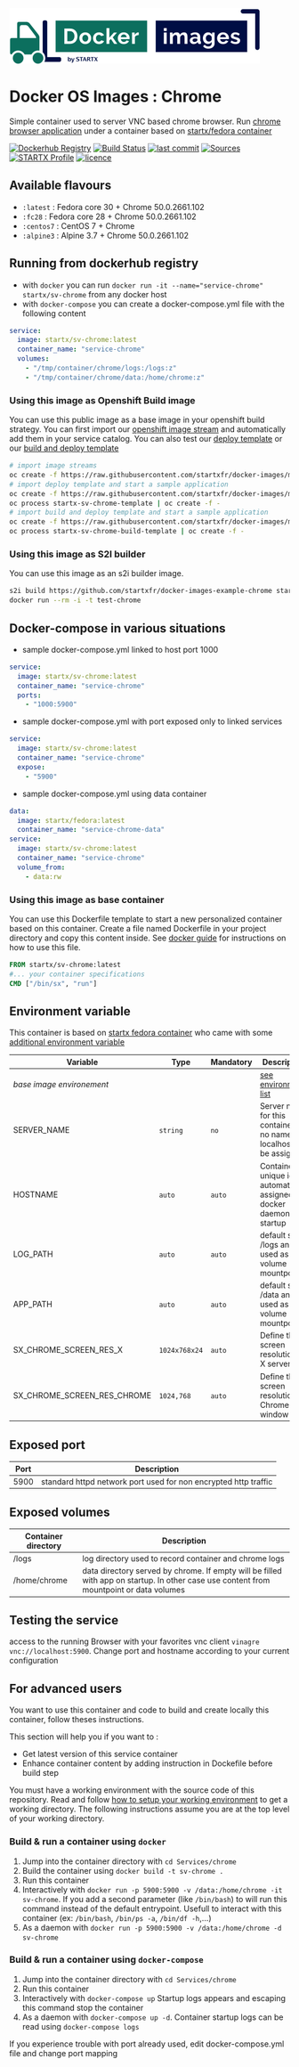 [![startxfr/docker-images](https://raw.githubusercontent.com/startxfr/docker-images/master/travis/logo-small.svg?sanitize=true)](https://github.com/startxfr/docker-images)

# Docker OS Images : Chrome

Simple container used to server VNC based chrome browser.
Run [chrome browser application](https://httpd.chrome.org/) under a container 
based on [startx/fedora container](https://hub.docker.com/r/startx/fedora)

[![Dockerhub Registry](https://img.shields.io/docker/build/startx/sv-chrome.svg)](https://hub.docker.com/r/startx/sv-chrome) [![Build Status](https://travis-ci.org/startxfr/docker-images.svg?branch=master)](https://travis-ci.org/startxfr/docker-images) [![last commit](https://img.shields.io/github/last-commit/startxfr/docker-images.svg)](https://github.com/startxfr/docker-images) [![Sources](https://img.shields.io/badge/startxfr-docker--images-blue.svg)](https://github.com/startxfr/docker-images/tree/master/Services/chrome/) [![STARTX Profile](https://img.shields.io/badge/provider-startx-green.svg)](https://github.com/startxfr) [![licence](https://img.shields.io/github/license/startxfr/docker-images.svg)](https://github.com/startxfr/docker-images) 

## Available flavours

* `:latest` : Fedora core 30 + Chrome 50.0.2661.102
* `:fc28` : Fedora core 28 + Chrome 50.0.2661.102
* `:centos7` : CentOS 7 + Chrome 
* `:alpine3` : Alpine 3.7 + Chrome 50.0.2661.102

## Running from dockerhub registry

* with `docker` you can run `docker run -it --name="service-chrome" startx/sv-chrome` from any docker host
* with `docker-compose` you can create a docker-compose.yml file with the following content
```YAML
service:
  image: startx/sv-chrome:latest
  container_name: "service-chrome"
  volumes:
    - "/tmp/container/chrome/logs:/logs:z"
    - "/tmp/container/chrome/data:/home/chrome:z"
```

### Using this image as Openshift Build image

You can use this public image as a base image in your openshift build strategy. You can first import
our [openshift image stream](https://raw.githubusercontent.com/startxfr/docker-images/master/Services/chrome/openshift-imageStreams.json)
and automatically add them in your service catalog. You can also test our [deploy template](https://raw.githubusercontent.com/startxfr/docker-images/master/Services/chrome/openshift-template.json)
or our [build and deploy template](https://raw.githubusercontent.com/startxfr/docker-images/master/Services/chrome/openshift-template-build.json)

```bash
# import image streams
oc create -f https://raw.githubusercontent.com/startxfr/docker-images/master/Services/chrome/openshift-imageStreams.json
# import deploy template and start a sample application
oc create -f https://raw.githubusercontent.com/startxfr/docker-images/master/Services/chrome/openshift-template.json
oc process startx-sv-chrome-template | oc create -f -
# import build and deploy template and start a sample application
oc create -f https://raw.githubusercontent.com/startxfr/docker-images/master/Services/chrome/openshift-template-build.json
oc process startx-sv-chrome-build-template | oc create -f -
```

### Using this image as S2I builder

You can use this image as an s2i builder image. 
```bash
s2i build https://github.com/startxfr/docker-images-example-chrome startx/sv-chrome test-chrome
docker run --rm -i -t test-chrome
```

## Docker-compose in various situations

* sample docker-compose.yml linked to host port 1000
```YAML
service:
  image: startx/sv-chrome:latest
  container_name: "service-chrome"
  ports:
    - "1000:5900"
```
* sample docker-compose.yml with port exposed only to linked services
```YAML
service:
  image: startx/sv-chrome:latest
  container_name: "service-chrome"
  expose:
    - "5900"
```
* sample docker-compose.yml using data container
```YAML
data:
  image: startx/fedora:latest
  container_name: "service-chrome-data"
service:
  image: startx/sv-chrome:latest
  container_name: "service-chrome"
  volume_from:
    - data:rw
```

### Using this image as base container

You can use this Dockerfile template to start a new personalized container based on this container. Create a file named Dockerfile in your project directory and copy this content inside. See [docker guide](http://docs.docker.com/engine/reference/builder/) for instructions on how to use this file.
```Dockerfile
FROM startx/sv-chrome:latest
#... your container specifications
CMD ["/bin/sx", "run"]
```

## Environment variable

This container is based on [startx fedora container](https://hub.docker.com/r/startx/fedora) who came with 
some [additional environment variable](https://github.com/startxfr/docker-images/tree/master/OS#environment-variable)

| Variable                  | Type     | Mandatory | Description                                                              |
|---------------------------|----------|-----------|--------------------------------------------------------------------------|
| <i>base image environement</i> |          |           | [see environment list](https://github.com/startxfr/docker-images/tree/master/OS#environment-variable)
| SERVER_NAME               | `string` | `no`      | Server name for this container. If no name localhost will be assigned
| HOSTNAME                  | `auto`   | `auto`    | Container unique id automatically assigned by docker daemon at startup
| LOG_PATH                  | `auto`   | `auto`    | default set to /logs and used as a volume mountpoint
| APP_PATH                  | `auto`   | `auto`    | default set to /data and used as a volume mountpoint
| SX_CHROME_SCREEN_RES_X          | `1024x768x24`| `auto`    | Define the screen resolution for X server
| SX_CHROME_SCREEN_RES_CHROME         |`1024,768`| `auto`    | Define the screen resolution for Chrome GUI window

## Exposed port

| Port  | Description                                                              |
|-------|--------------------------------------------------------------------------|
| 5900  | standard httpd network port used for non encrypted http traffic

## Exposed volumes

| Container directory  | Description                                                              |
|----------------------|--------------------------------------------------------------------------|
| /logs                | log directory used to record container and chrome logs
| /home/chrome         | data directory served by chrome. If empty will be filled with app on startup. In other case use content from mountpoint or data volumes

## Testing the service

access to the running Browser with your favorites vnc client `vinagre vnc://localhost:5900`. Change port and hostname according to your current configuration

## For advanced users

You want to use this container and code to build and create locally this container, follow theses instructions.

This section will help you if you want to :
* Get latest version of this service container
* Enhance container content by adding instruction in Dockefile before build step

You must have a working environment with the source code of this repository. Read and follow [how to setup your working environment](https://github.com/startxfr/docker-images#setup-your-working-environment-mandatory) to get a working directory. The following instructions assume you are at the top level of your working directory.

### Build & run a container using `docker`

1. Jump into the container directory with `cd Services/chrome`
2. Build the container using `docker build -t sv-chrome .`
3. Run this container 
  1. Interactively with `docker run -p 5900:5900 -v /data:/home/chrome -it sv-chrome`. If you add a second parameter (like `/bin/bash`) to will run this command instead of the default entrypoint. Usefull to interact with this container (ex: `/bin/bash`, `/bin/ps -a`, `/bin/df -h`,...) 
  2. As a daemon with `docker run -p 5900:5900 -v /data:/home/chrome -d sv-chrome`


### Build & run a container using `docker-compose`

1. Jump into the container directory with `cd Services/chrome`
2. Run this container 
  1. Interactively with `docker-compose up` Startup logs appears and escaping this command stop the container
  2. As a daemon with `docker-compose up -d`. Container startup logs can be read using `docker-compose logs`

If you experience trouble with port already used, edit docker-compose.yml file and change port mapping
